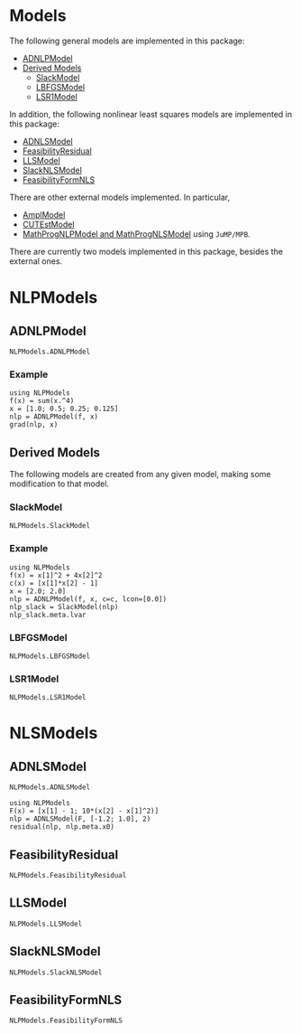 # Models

The following general models are implemented in this package:
- [ADNLPModel](@ref)
- [Derived Models](@ref)
  - [SlackModel](@ref)
  - [LBFGSModel](@ref)
  - [LSR1Model](@ref)

In addition, the following nonlinear least squares models are
implemented in this package:
- [ADNLSModel](@ref)
- [FeasibilityResidual](@ref)
- [LLSModel](@ref)
- [SlackNLSModel](@ref)
- [FeasibilityFormNLS](@ref)

There are other external models implemented. In particular,
- [AmplModel](https://github.com/JuliaSmoothOptimizers/AmplNLReader.jl)
- [CUTEstModel](https://github.com/JuliaSmoothOptimizers/CUTEst.jl)
- [MathProgNLPModel and MathProgNLSModel](https://github.com/JuliaSmoothOptimizers/NLPModelsJuMP.jl)
  using `JuMP/MPB`.

There are currently two models implemented in this package, besides the
external ones.

# NLPModels

## ADNLPModel

```@docs
NLPModels.ADNLPModel
```

### Example

```@example
using NLPModels
f(x) = sum(x.^4)
x = [1.0; 0.5; 0.25; 0.125]
nlp = ADNLPModel(f, x)
grad(nlp, x)
```

## Derived Models

The following models are created from any given model, making some
modification to that model.

### SlackModel

```@docs
NLPModels.SlackModel
```

### Example

```@example
using NLPModels
f(x) = x[1]^2 + 4x[2]^2
c(x) = [x[1]*x[2] - 1]
x = [2.0; 2.0]
nlp = ADNLPModel(f, x, c=c, lcon=[0.0])
nlp_slack = SlackModel(nlp)
nlp_slack.meta.lvar
```

### LBFGSModel

```@docs
NLPModels.LBFGSModel
```

### LSR1Model

```@docs
NLPModels.LSR1Model
```

# NLSModels

## ADNLSModel

```@docs
NLPModels.ADNLSModel
```

```@example
using NLPModels
F(x) = [x[1] - 1; 10*(x[2] - x[1]^2)]
nlp = ADNLSModel(F, [-1.2; 1.0], 2)
residual(nlp, nlp.meta.x0)
```

## FeasibilityResidual

```@docs
NLPModels.FeasibilityResidual
```

## LLSModel

```@docs
NLPModels.LLSModel
```

## SlackNLSModel

```@docs
NLPModels.SlackNLSModel
```

## FeasibilityFormNLS

```@docs
NLPModels.FeasibilityFormNLS
```
